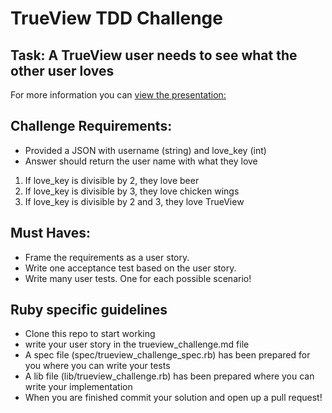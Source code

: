# TrueView TDD Challenge

## Task: A TrueView user needs to see what the other user loves

For more information you can [view the presentation:](https://docs.google.com/presentation/d/1LnKSnw1Y9fRuyf2sFaf-PrrHiJIZmn9Ajdn8kJ5Jckc/edit?usp=sharing)

## Challenge Requirements:  

- Provided a JSON with username (string) and love_key (int)
- Answer should return the user name with what they love

1. If love_key is divisible by 2, they love beer
2. If love_key is divisible by 3, they love chicken wings
3. If love_key is divisible by 2 and 3, they love TrueView

## Must Haves:

- Frame the requirements as a user story.
- Write one acceptance test based on the user story.
- Write many user tests. One for each possible scenario!

## Ruby specific guidelines

- Clone this repo to start working
- write your user story in the trueview_challenge.md file
- A spec file (spec/trueview_challenge_spec.rb) has been prepared for you where you can write your tests
- A lib file (lib/trueview_challenge.rb) has been prepared where you can write your implementation
- When you are finished commit your solution and open up a pull request!
